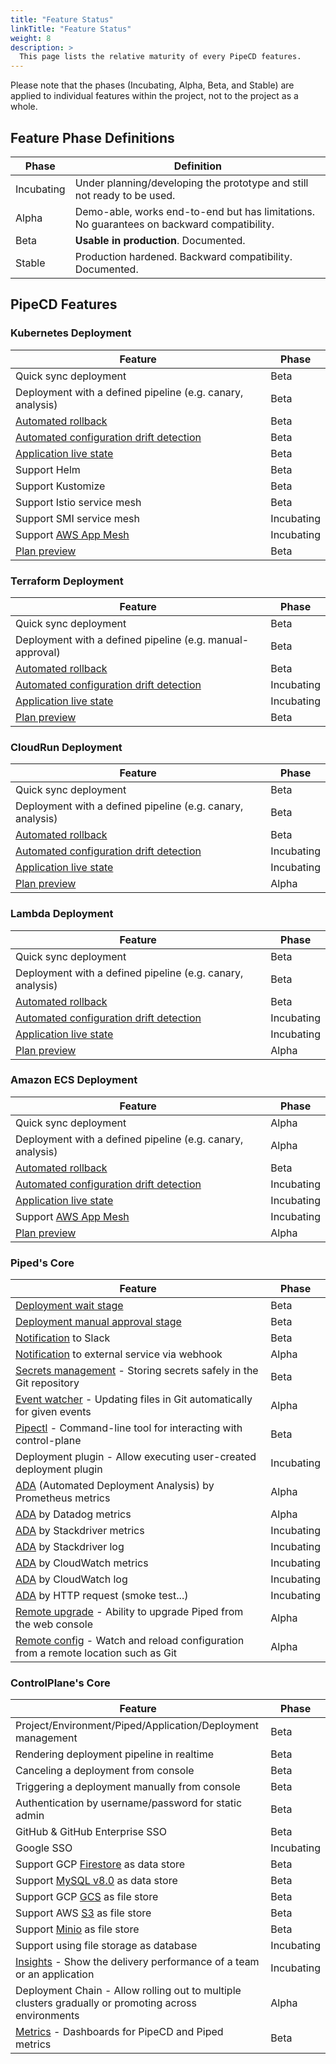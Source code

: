 ```yaml
---
title: "Feature Status"
linkTitle: "Feature Status"
weight: 8
description: >
  This page lists the relative maturity of every PipeCD features.
---
```


Please note that the phases (Incubating, Alpha, Beta, and Stable) are applied to individual features within the project, not to the project as a whole.

## Feature Phase Definitions

| Phase | Definition |
|-|-|
| Incubating | Under planning/developing the prototype and still not ready to be used. |
| Alpha | Demo-able, works end-to-end but has limitations. No guarantees on backward compatibility. |
| Beta | **Usable in production**. Documented. |
| Stable | Production hardened. Backward compatibility. Documented. |

## PipeCD Features

### Kubernetes Deployment

| Feature | Phase |
|-|-|
| Quick sync deployment | Beta |
| Deployment with a defined pipeline (e.g. canary, analysis) | Beta |
| [Automated rollback](/docs/user-guide/rolling-back-a-deployment/) | Beta |
| [Automated configuration drift detection](/docs/user-guide/configuration-drift-detection/) | Beta |
| [Application live state](/docs/user-guide/application-live-state/) | Beta |
| Support Helm | Beta |
| Support Kustomize | Beta |
| Support Istio service mesh | Beta |
| Support SMI service mesh | Incubating |
| Support [AWS App Mesh](https://aws.amazon.com/app-mesh/) | Incubating |
| [Plan preview](/docs/user-guide/plan-preview) | Beta |

### Terraform Deployment

| Feature | Phase |
|-|-|
| Quick sync deployment | Beta |
| Deployment with a defined pipeline (e.g. manual-approval) | Beta |
| [Automated rollback](/docs/user-guide/rolling-back-a-deployment/) | Beta |
| [Automated configuration drift detection](/docs/user-guide/configuration-drift-detection/) | Incubating |
| [Application live state](/docs/user-guide/application-live-state/) | Incubating |
| [Plan preview](/docs/user-guide/plan-preview) | Beta |

### CloudRun Deployment

| Feature | Phase |
|-|-|
| Quick sync deployment | Beta |
| Deployment with a defined pipeline (e.g. canary, analysis) | Beta |
| [Automated rollback](/docs/user-guide/rolling-back-a-deployment/) | Beta |
| [Automated configuration drift detection](/docs/user-guide/configuration-drift-detection/) | Incubating |
| [Application live state](/docs/user-guide/application-live-state/) | Incubating |
| [Plan preview](/docs/user-guide/plan-preview) | Alpha |

### Lambda Deployment

| Feature | Phase |
|-|-|
| Quick sync deployment | Beta |
| Deployment with a defined pipeline (e.g. canary, analysis) | Beta |
| [Automated rollback](/docs/user-guide/rolling-back-a-deployment/) | Beta |
| [Automated configuration drift detection](/docs/user-guide/configuration-drift-detection/) | Incubating |
| [Application live state](/docs/user-guide/application-live-state/) | Incubating |
| [Plan preview](/docs/user-guide/plan-preview) | Alpha |

### Amazon ECS Deployment

| Feature | Phase |
|-|-|
| Quick sync deployment | Alpha |
| Deployment with a defined pipeline (e.g. canary, analysis) | Alpha |
| [Automated rollback](/docs/user-guide/rolling-back-a-deployment/) | Beta |
| [Automated configuration drift detection](/docs/user-guide/configuration-drift-detection/) | Incubating |
| [Application live state](/docs/user-guide/application-live-state/) | Incubating |
| Support [AWS App Mesh](https://aws.amazon.com/app-mesh/) | Incubating |
| [Plan preview](/docs/user-guide/plan-preview) | Alpha |

### Piped's Core

| Feature | Phase |
|-|-|
| [Deployment wait stage](/docs/user-guide/adding-a-wait-stage/) | Beta |
| [Deployment manual approval stage](/docs/user-guide/adding-a-manual-approval/) | Beta |
| [Notification](/docs/operator-manual/piped/configuring-notifications/) to Slack | Beta |
| [Notification](/docs/operator-manual/piped/configuring-notifications/) to external service via webhook | Alpha |
| [Secrets management](/docs/user-guide/secret-management/) - Storing secrets safely in the Git repository | Beta |
| [Event watcher](/docs/user-guide/event-watcher/) - Updating files in Git automatically for given events | Alpha |
| [Pipectl](/docs/user-guide/command-line-tool/) - Command-line tool for interacting with control-plane | Beta |
| Deployment plugin - Allow executing user-created deployment plugin | Incubating |
| [ADA](/docs/user-guide/automated-deployment-analysis/) (Automated Deployment Analysis) by Prometheus metrics | Alpha |
| [ADA](/docs/user-guide/automated-deployment-analysis/) by Datadog metrics | Alpha |
| [ADA](/docs/user-guide/automated-deployment-analysis/) by Stackdriver metrics | Incubating |
| [ADA](/docs/user-guide/automated-deployment-analysis/) by Stackdriver log | Incubating |
| [ADA](/docs/user-guide/automated-deployment-analysis/) by CloudWatch metrics | Incubating |
| [ADA](/docs/user-guide/automated-deployment-analysis/) by CloudWatch log | Incubating |
| [ADA](/docs/user-guide/automated-deployment-analysis/) by HTTP request (smoke test...) | Incubating |
| [Remote upgrade](/docs/operator-manual/piped/remote-upgrade-remote-config/#remote-upgrade) - Ability to upgrade Piped from the web console | Alpha |
| [Remote config](/docs/operator-manual/piped/remote-upgrade-remote-config/#remote-config) - Watch and reload configuration from a remote location such as Git | Alpha |

### ControlPlane's Core

| Feature | Phase |
|-|-|
| Project/Environment/Piped/Application/Deployment management | Beta |
| Rendering deployment pipeline in realtime | Beta |
| Canceling a deployment from console | Beta |
| Triggering a deployment manually from console | Beta |
| Authentication by username/password for static admin | Beta |
| GitHub & GitHub Enterprise SSO | Beta |
| Google SSO | Incubating |
| Support GCP [Firestore](https://cloud.google.com/firestore) as data store | Beta |
| Support [MySQL v8.0](https://www.mysql.com/) as data store | Beta |
| Support GCP [GCS](https://cloud.google.com/storage) as file store | Beta |
| Support AWS [S3](https://aws.amazon.com/s3/) as file store | Beta |
| Support [Minio](https://github.com/minio/minio) as file store | Beta |
| Support using file storage as database | Incubating |
| [Insights](/docs/user-guide/insights/) - Show the delivery performance of a team or an application | Incubating |
| Deployment Chain - Allow rolling out to multiple clusters gradually or promoting across environments | Alpha |
| [Metrics](/docs/operator-manual/control-plane/metrics/) - Dashboards for PipeCD and Piped metrics | Beta |
